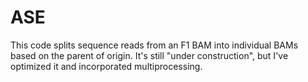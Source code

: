 # ASE
This code splits sequence reads from an F1 BAM into individual BAMs based on the parent of origin.
It's still "under construction", but I've optimized it and incorporated multiprocessing.
